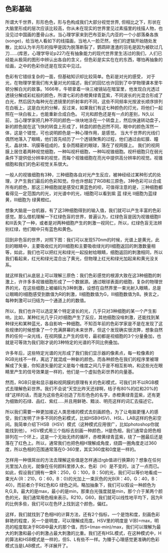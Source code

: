 ## 色彩基础
所谓大千世界，形形色色，形与色构成我们大部分视觉世界, 但相比之下，形状在大脑里形成的层次应该比较高，你从未在现实的世界里见过素描里的线描人物，也没见过中国画的墨骨山水。当心理学家来到巴布亚新几内亚的一个小部落桑各族(songe)，给当地人看如下的线描画，当地人一脸茫然，他们的逻辑开始随处发散，比如认为半月形的指甲是因为脱落断裂了，鹦鹉碎渣渣的羽毛是因为被砍过几刀……(库恩，心理学导论p227)在有抽象能力的现代世界里生活过的我们，人们已经能从极简的图形中辨认出各自的含义，但色彩是实实在在的东西，哪怕再抽象的绘画，之中的色彩你还是在现实中见过。

色彩有它错综复杂的一面，但基础知识却比较简单。色彩是对光的感受， 对于光，在物理学里我们有大量对光的描述，我们的回忆也许回到了中学物理课本里牛顿分解白光的故事。1666年，牛顿拿着一块三棱镜站在暗室里，他发现白光透过透镜分解成彩虹般的颜色，所谓七彩的赤橙黄绿青蓝紫，不同波长的光混合形成了白光，然后因为每种光在透镜里的折射率的不同，这些不同频率光按波长顺序排列在白板上，这是白光的分解，反过来，如果我们有这七种颜色的灯光，将他们一起照在一块白板上，也能重新合成白色。
 可光和颜色还是有一点的差别，N久以前，当心理学家把几种不同的颜色一块块地涂在一个转盘上，然后快速转动盘子，新的颜色就在这飞快的转盘上形成了，转盘的颜色迥然不同，眼中的颜色浑然一体，这是个错觉，可也说明颜色是一种心理作用，是感觉。
当大千世界的光线们偶然地落入了眼睛，他们首先经历了一个透镜聚焦的过程，他们通过由虹膜、瞳孔、晶状体、巩膜等组成的，复杂而精密的眼球，落在了视网膜上。
我们的视网膜上居住着两种视觉细胞，一种叫视杆细胞，一种叫视锥细胞。视杆细胞只在弱光条件下提供低分辨率的视觉，而每个视锥细胞在亮光中提供高分辨率的视觉。视锥细胞和我们的色彩视觉关系很大。 

一般人的视锥细胞有3种，三种细胞各自对光产生反应，被神经经过某种形式的处理，才产生我们最后的色彩知觉。你也许想起了RGB和三原色，3种色彩可以合成所有的颜色，那这三种细胞就是感受红黄蓝色的呗，可值得注意的是，三种细胞都看得见一定范围内的光，对光谱中的光，Ⅰ细胞可以看到紫 蓝 绿光  Ⅱ细胞为蓝绿黄，Ⅲ细胞为 绿黄橙红。

 想象大脑是一台机器，有了这3种细胞得到的输入值，我们就可以产生丰富的色彩感觉。那么借机理解一下红绿色盲的世界，普遍认为，红绿色盲是因为视锥细胞Ⅱ和Ⅲ丢失了一种，或者是对两种细胞产生的刺激一视同仁，所以，红绿色盲无法辨别红绿，他们眼中只有蓝色和黄色。
 
 回到非色盲的世界，对照下图：我们可以发现570nm的时候，光谱上是黄光，此刻的眼睛中，主要吸收红光的Ⅲ细胞和主要吸收绿光的Ⅱ细胞返回的刺激数量相等，如此，我们也可以把红光和绿光一起投射给眼睛，细胞返回的刺激相同，所以我们看起来，红光和绿光混合出了黄光，但物理上红光和绿光加起来和黄光没关系。
 
 就这样我们从底层上可以理解三原色：我们色彩感觉的根源大致在这3种细胞的刺激上，许许多多视锥细胞形成了一个数据源。通过眼球表面的细胞，复杂的物理世界的光，在这些细胞上被编码为3种刺激，设想在自然界里一束光射入眼睛，总是让眼睛的Ⅰ细胞感受到数值为R的刺激，Ⅱ细胞数值为G，Ⅲ细胞数值为B。换言之，每种刺激可以归结为一个通道上的的数值。
 
 所以，我们也许可以选定某个特定波长的光，几乎只对3种细胞的某一个产生影响，比如，某种红光几乎只对Ⅰ细胞产生了反应，其他细胞没啥刺激，还能找到某种绿光和某种蓝光，各自影响一种细胞。不知百年前的色彩学家是不是在发现了这些规律的时候想象了一个充满屏幕的未来世界，但这个发现确实很流弊，想象自然界的任何一朵光线，在视网膜上产生的信号，最初都是视细胞的3个分量叠加，也就是可等效为我们刚才说的3种特定的光谱的不同比例叠加。

 许多年后，这些特定光谱的光形成了我们我们显示器的像素点，每一粒像素的RGB光线不一样，离远了就混成一种新的颜色。而各种颜色在我们的程序里被理解成了矢量，你知道矢量的定义是每个维度之间几乎是不相互影响，和这些光在眼睛里产生的信号效果是一样的，他们是一个虚拟色彩世界的向量基。
 
然而，RGB只是和显示器和视网膜的原理有关的色彩模式，可我们并不以RGB模式去理解色彩世界。我们不会说“天空比昨天还绿啊，桔子有80%的红和20%的绿”这样的话，而是为这些色彩创造了形形色色的名字，赤橙黄绿青蓝紫，还有更为细致的石绿、品红、紫红…..并且用鲜艳、黯淡、明亮这样的词汇去描述它。

所以我们需要一种更加接近人类思维的模式去刻画颜色，为了让电脑更懂人的感受，我们发明了许多不同的色彩模式，比如HSB(HSV)、HSL、LAB这样的色彩空间。我简单介绍下HSB（HSV）模式（这种模式应用很广，比如photoshop你就能找到他）。
HSV模式用三个指标去刻画一种颜色，H是色相，我们通常会把色相排列在一个环上，这是一个无始无终的循环，赤橙黄绿青蓝紫，绕了一圈最后还是落在了红色上。所以，通常我们也把色相H理解成角度，绕圆一圈角度走过360度，所以色相的范围通常落在0-360里，其实360度和0度是一样的。

 怎样用一种很屌丝的方法去理解这些值是怎样通过rgb值进行换算的？想象在任何光里加入白光，就像在任何颜料里掺入水，色彩（H）是不变的，淡了一点而已。如此，假设我们拥有一束R：250，G：100，B：50的光，我们可以等价地看成一束光A:{R：210，G：60，B：0}的光加上一束灰色的光B{R：40，G：40，B：40}，而前者介于R红色和G 绿色之间。略加抽象下，我们可以假设一种颜色为R,G,B，最大的是max，最小的是min，那束白光强度就是min，那个介于某两个颜色的光，我们通常用色相来表示。R210，G60，我们就可以线性地平均下，因为R的比例多些，我们可以在色环上找到这个颜色，偏红。
 
 这样，我们就找到了色相H的计算方法，还有2个指标，一个是饱和度，刻画色彩鲜艳的程度，另一个是明度，可以理解成亮度。HSV里的明度是 V(B)=max，明亮的程度取决于RGB中最大的那个值，而S=(max-min)/max，我们可以理解为最大的刺激和最小的刺激占最大刺激的比重。我们还有HSL模式，在这种模式中，H的算法和HSB模式是一样的，但S、L有些不一样。为臻于心理感觉更准确的色彩模式当是LAB模式，不详展开了。